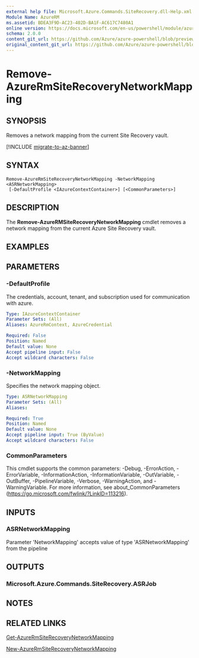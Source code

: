 ```yaml
---
external help file: Microsoft.Azure.Commands.SiteRecovery.dll-Help.xml
Module Name: AzureRM
ms.assetid: BDEA3F9D-AC23-402D-BA1F-AC617C7480A1
online version: https://docs.microsoft.com/en-us/powershell/module/azurerm.siterecovery/remove-azurermsiterecoverynetworkmapping
schema: 2.0.0
content_git_url: https://github.com/Azure/azure-powershell/blob/preview/src/ResourceManager/SiteRecovery/Commands.SiteRecovery/help/Remove-AzureRmSiteRecoveryNetworkMapping.md
original_content_git_url: https://github.com/Azure/azure-powershell/blob/preview/src/ResourceManager/SiteRecovery/Commands.SiteRecovery/help/Remove-AzureRmSiteRecoveryNetworkMapping.md
---
```


# Remove-AzureRmSiteRecoveryNetworkMapping

## SYNOPSIS
Removes a network mapping from the current Site Recovery vault.

[!INCLUDE [migrate-to-az-banner](../../includes/migrate-to-az-banner.md)]

## SYNTAX

```
Remove-AzureRmSiteRecoveryNetworkMapping -NetworkMapping <ASRNetworkMapping>
 [-DefaultProfile <IAzureContextContainer>] [<CommonParameters>]
```

## DESCRIPTION
The **Remove-AzureRMSiteRecoveryNetworkMapping** cmdlet removes a network mapping from the current Azure Site Recovery vault.

## EXAMPLES

## PARAMETERS

### -DefaultProfile
The credentials, account, tenant, and subscription used for communication with azure.

```yaml
Type: IAzureContextContainer
Parameter Sets: (All)
Aliases: AzureRmContext, AzureCredential

Required: False
Position: Named
Default value: None
Accept pipeline input: False
Accept wildcard characters: False
```

### -NetworkMapping
Specifies the network mapping object.

```yaml
Type: ASRNetworkMapping
Parameter Sets: (All)
Aliases: 

Required: True
Position: Named
Default value: None
Accept pipeline input: True (ByValue)
Accept wildcard characters: False
```

### CommonParameters
This cmdlet supports the common parameters: -Debug, -ErrorAction, -ErrorVariable, -InformationAction, -InformationVariable, -OutVariable, -OutBuffer, -PipelineVariable, -Verbose, -WarningAction, and -WarningVariable. For more information, see about_CommonParameters (https://go.microsoft.com/fwlink/?LinkID=113216).

## INPUTS

### ASRNetworkMapping
Parameter 'NetworkMapping' accepts value of type 'ASRNetworkMapping' from the pipeline

## OUTPUTS

### Microsoft.Azure.Commands.SiteRecovery.ASRJob

## NOTES

## RELATED LINKS

[Get-AzureRmSiteRecoveryNetworkMapping](./Get-AzureRmSiteRecoveryNetworkMapping.md)

[New-AzureRmSiteRecoveryNetworkMapping](./New-AzureRmSiteRecoveryNetworkMapping.md)
